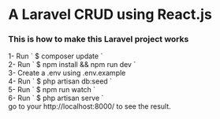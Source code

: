 <h1> A Laravel CRUD using React.js </h1> 
<h3> This is how to  make this  Laravel project works</h3> 
1- Run  ` $ composer update ` <br>
2- Run   ` $ npm install && npm run dev ` <br> 
3- Create a .env using .env.example <br> 
4- Run  ` $ php artisan db:seed ` <br> 
5- Run  ` $ npm run watch ` <br> 
6- Run  ` $ php artisan serve ` <br> 
go to your http://localhost:8000/ to see the result.
